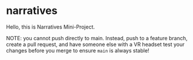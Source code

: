 # narratives
Hello, this is Narratives Mini-Project.

NOTE: you cannot push directly to main. Instead, push to a feature branch, create a pull request, and have someone else with a VR headset test your changes before you merge to ensure `main` is always stable!
